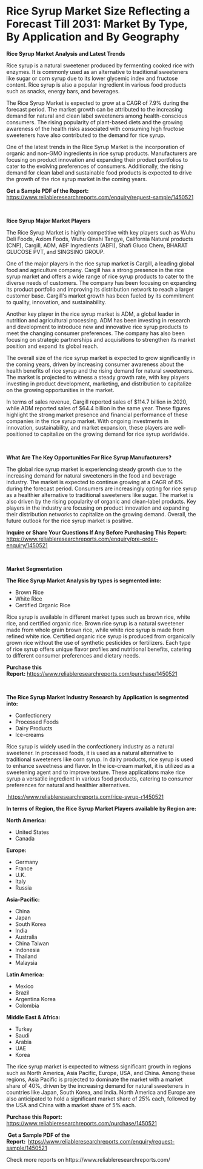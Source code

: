 <p><h1>Rice Syrup Market Size Reflecting a Forecast Till 2031: Market By Type, By Application and By Geography</h1></p><p><strong>Rice Syrup Market Analysis and Latest Trends</strong></p>
<p><p>Rice syrup is a natural sweetener produced by fermenting cooked rice with enzymes. It is commonly used as an alternative to traditional sweeteners like sugar or corn syrup due to its lower glycemic index and fructose content. Rice syrup is also a popular ingredient in various food products such as snacks, energy bars, and beverages.</p><p>The Rice Syrup Market is expected to grow at a CAGR of 7.9% during the forecast period. The market growth can be attributed to the increasing demand for natural and clean label sweeteners among health-conscious consumers. The rising popularity of plant-based diets and the growing awareness of the health risks associated with consuming high fructose sweeteners have also contributed to the demand for rice syrup.</p><p>One of the latest trends in the Rice Syrup Market is the incorporation of organic and non-GMO ingredients in rice syrup products. Manufacturers are focusing on product innovation and expanding their product portfolios to cater to the evolving preferences of consumers. Additionally, the rising demand for clean label and sustainable food products is expected to drive the growth of the rice syrup market in the coming years.</p></p>
<p><strong>Get a Sample PDF of the Report:&nbsp;</strong> <a href="https://www.reliableresearchreports.com/enquiry/request-sample/1450521">https://www.reliableresearchreports.com/enquiry/request-sample/1450521</a></p>
<p>&nbsp;</p>
<p><strong>Rice Syrup Major Market Players</strong></p>
<p><p>The Rice Syrup Market is highly competitive with key players such as Wuhu Deli Foods, Axiom Foods, Wuhu Qinshi Tangye, California Natural products (CNP), Cargill, ADM, ABF Ingredients (ABFI), Shafi Gluco Chem, BHARAT GLUCOSE PVT, and SINGSINO GROUP.</p><p>One of the major players in the rice syrup market is Cargill, a leading global food and agriculture company. Cargill has a strong presence in the rice syrup market and offers a wide range of rice syrup products to cater to the diverse needs of customers. The company has been focusing on expanding its product portfolio and improving its distribution network to reach a larger customer base. Cargill's market growth has been fueled by its commitment to quality, innovation, and sustainability.</p><p>Another key player in the rice syrup market is ADM, a global leader in nutrition and agricultural processing. ADM has been investing in research and development to introduce new and innovative rice syrup products to meet the changing consumer preferences. The company has also been focusing on strategic partnerships and acquisitions to strengthen its market position and expand its global reach.</p><p>The overall size of the rice syrup market is expected to grow significantly in the coming years, driven by increasing consumer awareness about the health benefits of rice syrup and the rising demand for natural sweeteners. The market is projected to witness a steady growth rate, with key players investing in product development, marketing, and distribution to capitalize on the growing opportunities in the market.</p><p>In terms of sales revenue, Cargill reported sales of $114.7 billion in 2020, while ADM reported sales of $64.4 billion in the same year. These figures highlight the strong market presence and financial performance of these companies in the rice syrup market. With ongoing investments in innovation, sustainability, and market expansion, these players are well-positioned to capitalize on the growing demand for rice syrup worldwide.</p></p>
<p>&nbsp;</p>
<p><strong>What Are The Key Opportunities For Rice Syrup Manufacturers?</strong></p>
<p><p>The global rice syrup market is experiencing steady growth due to the increasing demand for natural sweeteners in the food and beverage industry. The market is expected to continue growing at a CAGR of 6% during the forecast period. Consumers are increasingly opting for rice syrup as a healthier alternative to traditional sweeteners like sugar. The market is also driven by the rising popularity of organic and clean-label products. Key players in the industry are focusing on product innovation and expanding their distribution networks to capitalize on the growing demand. Overall, the future outlook for the rice syrup market is positive.</p></p>
<p><strong>Inquire or Share Your Questions If Any Before Purchasing This Report:</strong> <a href="https://www.reliableresearchreports.com/enquiry/pre-order-enquiry/1450521">https://www.reliableresearchreports.com/enquiry/pre-order-enquiry/1450521</a></p>
<p>&nbsp;</p>
<p><strong>Market Segmentation</strong></p>
<p><strong>The Rice Syrup Market Analysis by types is segmented into:</strong></p>
<p><ul><li>Brown Rice</li><li>White Rice</li><li>Certified Organic Rice</li></ul></p>
<p><p>Rice syrup is available in different market types such as brown rice, white rice, and certified organic rice. Brown rice syrup is a natural sweetener made from whole grain brown rice, while white rice syrup is made from refined white rice. Certified organic rice syrup is produced from organically grown rice without the use of synthetic pesticides or fertilizers. Each type of rice syrup offers unique flavor profiles and nutritional benefits, catering to different consumer preferences and dietary needs.</p></p>
<p><strong>Purchase this Report:&nbsp;</strong><a href="https://www.reliableresearchreports.com/purchase/1450521">https://www.reliableresearchreports.com/purchase/1450521</a></p>
<p>&nbsp;</p>
<p><strong>The Rice Syrup Market Industry Research by Application is segmented into:</strong></p>
<p><ul><li>Confectionery</li><li>Processed Foods</li><li>Dairy Products</li><li>Ice-creams</li></ul></p>
<p><p>Rice syrup is widely used in the confectionery industry as a natural sweetener. In processed foods, it is used as a natural alternative to traditional sweeteners like corn syrup. In dairy products, rice syrup is used to enhance sweetness and flavor. In the ice-cream market, it is utilized as a sweetening agent and to improve texture. These applications make rice syrup a versatile ingredient in various food products, catering to consumer preferences for natural and healthier alternatives.</p></p>
<p><a href="https://www.reliableresearchreports.com/rice-syrup-r1450521">&nbsp;https://www.reliableresearchreports.com/rice-syrup-r1450521</a></p>
<p><strong>In terms of Region, the Rice Syrup Market Players available by Region are:</strong></p>
<p>
    <p> <strong> North America: </strong>
        <ul>
            <li>United States</li>
            <li>Canada</li>
        </ul>
        </p> 
    <p> <strong> Europe: </strong>
        <ul>
            <li>Germany</li>
            <li>France</li>
            <li>U.K.</li>
            <li>Italy</li>
            <li>Russia</li>
        </ul>
        </p> 
    <p> <strong> Asia-Pacific: </strong>
        <ul>
            <li>China</li>
            <li>Japan</li>
            <li>South Korea</li>
            <li>India</li>
            <li>Australia</li>
            <li>China Taiwan</li>
            <li>Indonesia</li>
            <li>Thailand</li>
            <li>Malaysia</li>
        </ul>
        </p> 
    <p> <strong> Latin America: </strong>
        <ul>
            <li>Mexico</li>
            <li>Brazil</li>
            <li>Argentina Korea</li>
            <li>Colombia</li>
        </ul>
        </p> 
    <p> <strong> Middle East & Africa: </strong>
        <ul>
            <li>Turkey</li>
            <li>Saudi</li>
            <li>Arabia</li>
            <li>UAE</li>
            <li>Korea</li>
        </ul>
    </p>
    </p>
<p><p>The rice syrup market is expected to witness significant growth in regions such as North America, Asia Pacific, Europe, USA, and China. Among these regions, Asia Pacific is projected to dominate the market with a market share of 40%, driven by the increasing demand for natural sweeteners in countries like Japan, South Korea, and India. North America and Europe are also anticipated to hold a significant market share of 25% each, followed by the USA and China with a market share of 5% each.</p></p>
<p><strong>Purchase this Report: </strong><a href="https://www.reliableresearchreports.com/purchase/1450521">https://www.reliableresearchreports.com/purchase/1450521</a></p>
<p>&nbsp;<strong>Get a Sample PDF of the Report:&nbsp;&nbsp;</strong><a href="https://www.reliableresearchreports.com/enquiry/request-sample/1450521">https://www.reliableresearchreports.com/enquiry/request-sample/1450521</a></p>
<p><strong></strong></p>
<p>Check more reports on https://www.reliableresearchreports.com/</p>